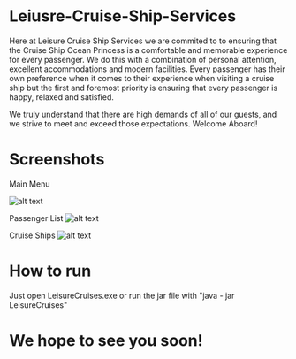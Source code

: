 # Leiusre-Cruise-Ship-Services

Here at Leisure Cruise Ship Services we are commited to to ensuring that the Cruise Ship Ocean Princess is a comfortable and memorable experience for every passenger. We do this with a combination of personal attention, excellent accommodations and modern facilities. Every passenger has their own preference when it comes to their experience when visiting a cruise ship but the first and foremost priority is ensuring that every passenger is happy, relaxed and satisfied.

We truly understand that there are high demands of all of our guests, and we strive to meet and exceed those expectations.
Welcome Aboard!

# Screenshots
Main Menu

![alt text](https://github.com/Noah670/Luxury-Cruise-Services/blob/master/screenshots/MainMenu.png)

Passenger List
![alt text](https://github.com/Noah670/Luxury-Cruise-Services/blob/master/screenshots/Passenger%20List.png)

Cruise Ships
![alt text](https://github.com/Noah670/Luxury-Cruise-Services/blob/master/screenshots/Cruise%20Ships.png)


# How to run
Just open LeisureCruises.exe 
or run the jar file with "java - jar LeisureCruises"



# We hope to see you soon!
